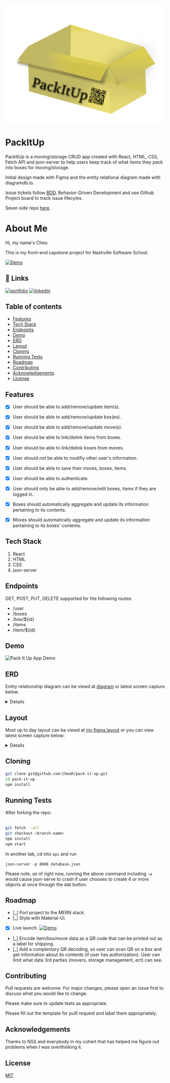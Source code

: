 <img src="./src/assets/images/PackItUpLogo.png" alt="Pack It Up Logo" />

# PackItUp

PackItUp is a moving/storage CRUD app created with React, HTML, CSS, Fetch API and json-server to help users keep track of what items they pack into boxes for moving/storage.

Initial design made with Figma and the entity relational diagram made with diagramdb.io.

Issue tickets follow [BDD](https://en.wikipedia.org/wiki/Behavior-driven_development#Behavioral_specifications), Behavior-Driven Development and use Github Project board to track issue lifecyles.

Sever-side repo [here](https://github.com/CheoR/pack-it-up-api).

# About Me

Hi, my name's Cheo.

This is my front-end capstone project for Nashville Software School.

[![Demo](https://img.shields.io/badge/Live%20Demo-PackItUp-green)](https://cr-demo--packitup.netlify.app/)

## 🔗 Links

[![portfolio](https://img.shields.io/badge/my_portfolio-000?style=for-the-badge&logo=ko-fi&logoColor=white)](https://cheor.github.io/portfolio/)
[![linkedin](https://img.shields.io/badge/linkedin-0A66C2?style=for-the-badge&logo=linkedin&logoColor=white)](https://www.linkedin.com/in/cheo-roman/)

## Table of contents

- [Features](#features)
- [Tech Stack](#tech-stack)
- [Endpoints](#endpoints)
- [Demo](#demo)
- [ERD](#erd)
- [Layout](#layout)
- [Cloning](#cloning)
- [Running Tests](#running-tests)
- [Roadmap](#roadmap)
- [Contributing](#contributing)
- [Acknowledgements](#acknowledgements)
- [License](#license)

## Features

- [x] User should be able to add/remove/update item(s).

- [x] User should be able to add/remove/update box(es).

- [x] User should be able to add/remove/update move(s).

- [x] User should be able to link/delink items from boxes.

- [x] User should be able to link/delink boxes from moves.

- [x] User should not be able to modifiy other user's information.

- [x] User should be able to save their moves, boxes, items.

- [x] User should be able to authenticate.

- [x] User should only be able to add/remove/edit boxes, items if they are logged in.

- [x] Boxes should automatically aggregate and update its information pertaining to its contents.

- [x] Moves should automatically aggregate and update its information pertaining to its boxes' contents.

## Tech Stack

1. React
2. HTML
3. CSS
4. json-server

## Endpoints

GET, POST, PUT, DELETE supported for the following routes

- /user
- /boxes
- /box/${id}
- /items
- /item/${id}

## Demo

<img src="./src/assets/screen-recording.gif" alt="Pack It Up App Demo">

## ERD

Entity relationship diagram can be viewd at [diagram](https://dbdiagram.io/d/603cf260fcdcb6230b21ffe2) or latest screen capture below.

<details>
  <img src="./src/assets/images/PackItUp.png" alt="entity relationship diagram for pack it up" />
</details>

## Layout

Most up to day layout can be viewd at [my figma layout](https://www.figma.com/file/FVTItU8oORU8Mrihcd60Jj/PackItUp?node-id=39%3A0) or you can view latest screen capture below:

<details>
 <img src="./src/assets/images/Layout.png" alt="layout for pack it up" />
</details>

## Cloning

```bash
git clone git@github.com:CheoR/pack-it-up.git
cd pack-it-up
npm install
```

## Running Tests

After forking the repo.

```bash

git fetch --all
git checkout <branch-name>
npm install
npm start

```

In another tab, cd into `api` and run

`json-server -p 8088 database.json`

Please note, as of right now, running the above command including `-w` would cause json-serve to crash if user chooses to create 4 or more objects at once through the `ADD` button.

## Roadmap

- [_] Port project to the MERN stack.
- [_] Style with Material-Ui.
- [X] Live launch. [![Demo](https://img.shields.io/badge/Live%20Demo-PackItUp-green)](https://cr-demo--packitup.netlify.app/)
- [_] Encode item/box/move data as a QR code that can be printed out as a label for shipping.
- [_] Add a complentary QR decoding, so user can scan QR on a box and get information about its contents (if user has authorization). User can limit what data 3rd parties (movers, storage management, ect) can see.

## Contributing

Pull requests are welcome. For major changes, please open an issue first to discuss what you would like to change.

Please make sure to update tests as appropriate.

Please fill out the template for pulll request and label them appropriately.

## Acknowledgements

Thanks to NSS and everybody in my cohert that has helped me figure out problems when I was overthinking it.

## License

[MIT](https://choosealicense.com/licenses/mit/)
